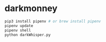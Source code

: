 # darkmonney

```bash
pip3 install pipenv # or brew install pipenv
pipenv update
pipenv shell
python darkWhisper.py
```
